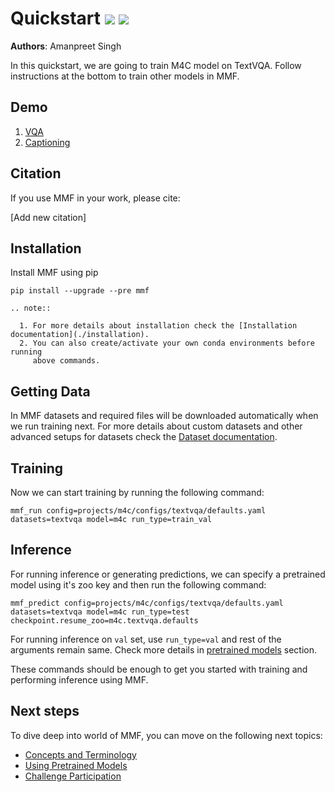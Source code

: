 # Quickstart [![](https://colab.research.google.com/assets/colab-badge.svg)](https://colab.research.google.com/drive/1Z9fsh10rFtgWe4uy8nvU4mQmqdokdIRR) [![](https://circleci.com/gh/facebookresearch/mmf.svg?style=svg)](https://circleci.com/gh/facebookresearch/mmf)

**Authors**: Amanpreet Singh

In this quickstart, we are going to train M4C model on TextVQA. Follow instructions at the bottom
to train other models in MMF.

## Demo

1. [VQA](https://colab.research.google.com/drive/1Z9fsh10rFtgWe4uy8nvU4mQmqdokdIRR)
2. [Captioning](https://colab.research.google.com/drive/1vzrxDYB0vxtuUy8KCaGxm--nDCJvyBSg)

## Citation

If you use MMF in your work, please cite:

[Add new citation]

## Installation

Install MMF using pip

```
pip install --upgrade --pre mmf
```

```eval_rst
.. note::

  1. For more details about installation check the [Installation documentation](./installation).
  2. You can also create/activate your own conda environments before running
     above commands.
```

## Getting Data

In MMF datasets and required files will be downloaded automatically when we run training next. For more details about custom datasets and other advanced setups for datasets check the [Dataset documentation](../tutorials/concepts).

## Training

Now we can start training by running the following command:

```
mmf_run config=projects/m4c/configs/textvqa/defaults.yaml datasets=textvqa model=m4c run_type=train_val
```

## Inference

For running inference or generating predictions, we can specify a pretrained model using it's zoo key and then run the following command:

```
mmf_predict config=projects/m4c/configs/textvqa/defaults.yaml datasets=textvqa model=m4c run_type=test checkpoint.resume_zoo=m4c.textvqa.defaults
```

For running inference on `val` set, use `run_type=val` and rest of the arguments remain same. Check more details in [pretrained models](pretrained_models) section.

These commands should be enough to get you started with training and performing inference using MMF.

## Next steps

To dive deep into world of MMF, you can move on the following next topics:

- [Concepts and Terminology](../tutorials/concepts)
- [Using Pretrained Models](./pretrained_models)
- [Challenge Participation](./challenge)
